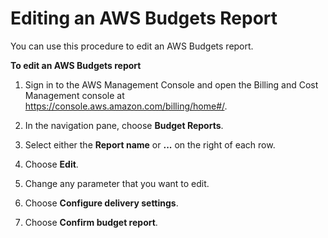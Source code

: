 # Editing an AWS Budgets Report<a name="edit-budget-report"></a>

You can use this procedure to edit an AWS Budgets report\.<a name="editing-budget-report-steps"></a>

**To edit an AWS Budgets report**

1. Sign in to the AWS Management Console and open the Billing and Cost Management console at [https://console\.aws\.amazon\.com/billing/home\#/](https://console.aws.amazon.com/billing/home)\.

1. In the navigation pane, choose **Budget Reports**\.

1. Select either the **Report name** or **\.\.\.** on the right of each row\.

1. Choose **Edit**\.

1. Change any parameter that you want to edit\.

1. Choose **Configure delivery settings**\.

1. Choose **Confirm budget report**\.